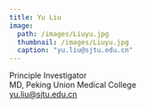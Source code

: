 ```yaml
---
title: Yu Liu
image: 
  path: /images/Liuyu.jpg
  thumbnail: /images/Liuyu.jpg
  caption: "yu.liu@sjtu.edu.cn"
---
```

Principle Investigator  
MD, Peking Union Medical College  
yu.liu@sjtu.edu.cn  
